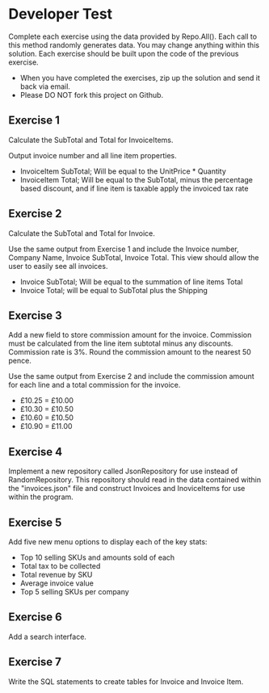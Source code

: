 Developer Test
================

Complete each exercise using the data provided by Repo.All(). Each call to this method randomly generates data.
You may change anything within this solution. Each exercise should be built upon the code of the previous exercise.

- When you have completed the exercises, zip up the solution and send it back via email.
- Please DO NOT fork this project on Github.

Exercise 1
--
Calculate the SubTotal and Total for InvoiceItems.

Output invoice number and all line item properties.

* InvoiceItem SubTotal; Will be equal to the UnitPrice * Quantity
* InvoiceItem Total; Will be equal to the SubTotal, minus the percentage based discount, and if line item is taxable apply the invoiced tax rate

Exercise 2
--
Calculate the SubTotal and Total for Invoice.

Use the same output from Exercise 1 and include the Invoice number, Company Name, Invoice SubTotal, Invoice Total. This view should allow the user to easily see all invoices.

* Invoice SubTotal; Will be equal to the summation of line items Total
* Invoice Total; will be equal to SubTotal plus the Shipping

Exercise 3
--
Add a new field to store commission amount for the invoice.
Commission must be calculated from the line item subtotal minus any discounts.
Commission rate is 3%.
Round the commission amount to the nearest 50 pence.

Use the same output from Exercise 2 and include the commission amount for each line and a total commission for the invoice.

* £10.25 = £10.00
* £10.30 = £10.50
* £10.60 = £10.50
* £10.90 = £11.00

Exercise 4 
--
Implement a new repository called JsonRepository for use instead of RandomRepository.
This repository should read in the data contained within the "invoices.json" file and construct Invoices and InoviceItems for use within the program.

Exercise 5
--
Add five new menu options to display each of the key stats:

* Top 10 selling SKUs and amounts sold of each
* Total tax to be collected
* Total revenue by SKU
* Average invoice value
* Top 5 selling SKUs per company

Exercise 6
--
Add a search interface.

Exercise 7
--
Write the SQL statements to create tables for Invoice and Invoice Item.